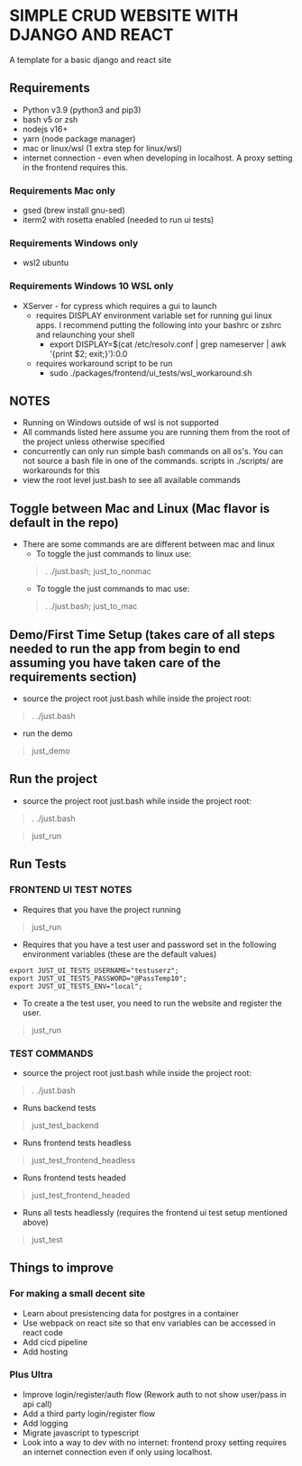 # SIMPLE CRUD WEBSITE WITH DJANGO AND REACT
A template for a basic django and react site

## Requirements
- Python v3.9 (python3 and pip3)
- bash v5 or zsh
- nodejs v16+
- yarn (node package manager)
- mac or linux/wsl (1 extra step for linux/wsl)
- internet connection - even when developing in localhost. A proxy setting in the frontend requires this.

### Requirements Mac only
- gsed (brew install gnu-sed)
- iterm2 with rosetta enabled (needed to run ui tests)

### Requirements Windows only
- wsl2 ubuntu

### Requirements Windows 10 WSL only
- XServer - for cypress which requires a gui to launch
  - requires DISPLAY environment variable set for running gui linux apps. I recommend putting the following into your bashrc or zshrc and relaunching your shell
    - export DISPLAY=$(cat /etc/resolv.conf | grep nameserver | awk '{print $2; exit;}'):0.0
  - requires workaround script to be run
    - sudo ./packages/frontend/ui_tests/wsl_workaround.sh

## NOTES
- Running on Windows outside of wsl is not supported
- All commands listed here assume you are running them from the root of the project unless otherwise specified
- concurrently can only run simple bash commands on all os's. You can not source a bash file in one of the commands. scripts in ./scripts/ are workarounds  for this
- view the root level just.bash to see all available commands

## Toggle between Mac and Linux (Mac flavor is default in the repo)
- There are some commands are are different between mac and linux
  - To toggle the just commands to linux use:
  > . ./just.bash; just_to_nonmac
  - To toggle the just commands to mac use:
  > . ./just.bash; just_to_mac

## Demo/First Time Setup (takes care of all steps needed to run the app from begin to end assuming you have taken care of the requirements section)
- source the project root just.bash while inside the project root:
> . ./just.bash

- run the demo
> just_demo

## Run the project
- source the project root just.bash while inside the project root:
> . ./just.bash

> just_run

## Run Tests

### FRONTEND UI TEST NOTES
- Requires that you have the project running
> just_run
- Requires that you have a test user and password set in the following environment variables (these are the default values)
```
export JUST_UI_TESTS_USERNAME="testuserz";
export JUST_UI_TESTS_PASSWORD="@PassTemp10";
export JUST_UI_TESTS_ENV="local";
```
- To create a the test user, you need to run the website and register the user.
> just_run

### TEST COMMANDS
- source the project root just.bash while inside the project root:
> . ./just.bash

- Runs backend tests
> just_test_backend

- Runs frontend tests headless
> just_test_frontend_headless

- Runs frontend tests headed
> just_test_frontend_headed

- Runs all tests headlessly (requires the frontend ui test setup mentioned above)
> just_test

## Things to improve

### For making a small decent site
- Learn about presistencing data for postgres in a container
- Use webpack on react site so that env variables can be accessed in react code
- Add cicd pipeline
- Add hosting

### Plus Ultra
- Improve login/register/auth flow (Rework auth to not show user/pass in api call)
- Add a third party login/register flow
- Add logging
- Migrate javascript to typescript
- Look into a way to dev with no internet: frontend proxy setting requires an internet connection even if only using localhost.
